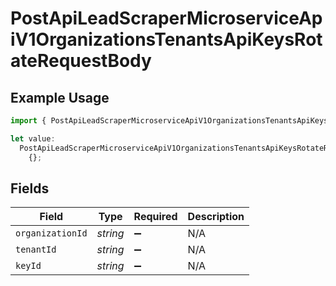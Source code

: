 # PostApiLeadScraperMicroserviceApiV1OrganizationsTenantsApiKeysRotateRequestBody

## Example Usage

```typescript
import { PostApiLeadScraperMicroserviceApiV1OrganizationsTenantsApiKeysRotateRequestBody } from "oppulence-backend-sdk/models/operations";

let value:
  PostApiLeadScraperMicroserviceApiV1OrganizationsTenantsApiKeysRotateRequestBody =
    {};
```

## Fields

| Field              | Type               | Required           | Description        |
| ------------------ | ------------------ | ------------------ | ------------------ |
| `organizationId`   | *string*           | :heavy_minus_sign: | N/A                |
| `tenantId`         | *string*           | :heavy_minus_sign: | N/A                |
| `keyId`            | *string*           | :heavy_minus_sign: | N/A                |